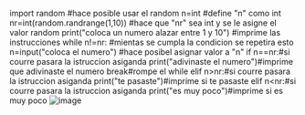 import random #hace posible usar el random
n=int #define "n" como int
nr=int(random.randrange(1,10)) #hace que "nr" sea int y se le asigne el valor random
print("coloca un numero alazar entre 1 y 10") #imprime las instrucciones
while n!=nr: #mientas se cumpla la condicion se repetira esto
    n=input("coloca el numero") #hace posibel asignar valor a "n"
    if n==nr:#si courre pasara la istruccion asiganda
        print("adivinaste el numero")#imprime que adivinaste el numero
        break#rompe el while
    elif n>nr:#si courre pasara la istruccion asiganda
        print("te pasaste")#imprime si te pasaste
    elif n<nr:#si courre pasara la istruccion asiganda
        print("es muy poco")#imprime si es muy poco
        ![image](https://github.com/user-attachments/assets/4935e834-ba46-4a1b-a7df-aa3e9aa8eb5b)
